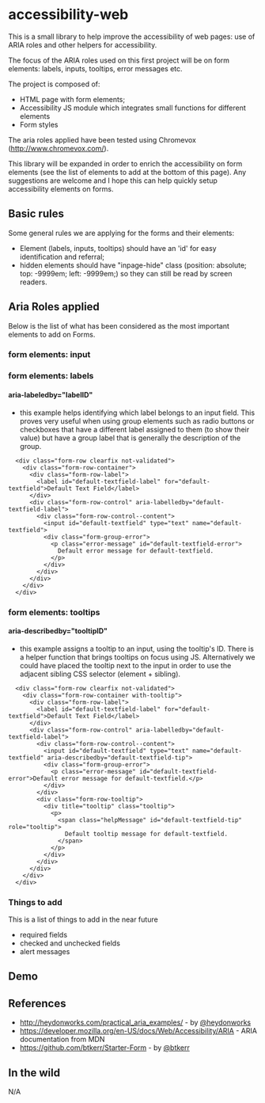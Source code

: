 # accessibility-web
This is a small library to help improve the accessibility of web pages: use of ARIA roles and other helpers for accessibility.

The focus of the ARIA roles used on this first project will be on form elements: labels, inputs, tooltips, error messages etc.

The project is composed of:
  - HTML page with form elements;
  - Accessibility JS module which integrates small functions for different elements
  - Form styles 

The aria roles applied have been tested using Chromevox (http://www.chromevox.com/).

This library will be expanded in order to enrich the accessibility on form elements (see the list of elements to add at the bottom of this page). Any suggestions are welcome and I hope this can help quickly setup accessibility elements on forms.


## Basic rules

Some general rules we are applying for the forms and their elements:

  - Element (labels, inputs, tooltips) should have an 'id' for easy identification and referral;
  - hidden elements should have "inpage-hide" class (position: absolute; top: -9999em; left: -9999em;) so they can still be read by screen readers.


## Aria Roles applied

Below is the list of what has been considered as the most important elements to add on Forms.

### form elements: input

### form elements: labels

#### aria-labeledby="labelID"
 - this example helps identifying which label belongs to an input field. This proves very useful when using group elements such as radio buttons or checkboxes that have a different label assigned to them (to show their value) but have a group label that is generally the description of the group.

```
  <div class="form-row clearfix not-validated">
    <div class="form-row-container">
      <div class="form-row-label">
        <label id="default-textfield-label" for="default-textfield">Default Text Field</label>
      </div>
      <div class="form-row-control" aria-labelledby="default-textfield-label">
        <div class="form-row-control--content">
          <input id="default-textfield" type="text" name="default-textfield">
          <div class="form-group-error">
            <p class="error-message" id="default-textfield-error">
              Default error message for default-textfield.
            </p>
          </div>
        </div>
      </div>
    </div>
  </div>
```

### form elements: tooltips

#### aria-describedby="tooltipID"
 - this example assigns a tooltip to an input, using the tooltip's ID. There is a helper function that brings tooltips on focus using JS. Alternatively we could have placed the tooltip next to the input in order to use the adjacent sibling CSS selector (element + sibling).

```  
  <div class="form-row clearfix not-validated">
    <div class="form-row-container with-tooltip">
      <div class="form-row-label">
        <label id="default-textfield-label" for="default-textfield">Default Text Field</label>
      </div>
      <div class="form-row-control" aria-labelledby="default-textfield-label">
        <div class="form-row-control--content">
          <input id="default-textfield" type="text" name="default-textfield" aria-describedby="default-textfield-tip">
          <div class="form-group-error">
            <p class="error-message" id="default-textfield-error">Default error message for default-textfield.</p>
          </div>
        </div>
        <div class="form-row-tooltip">
          <div title="tooltip" class="tooltip">
            <p>
              <span class="helpMessage" id="default-textfield-tip" role="tooltip">
                Default tooltip message for default-textfield.                
              </span>
            </p>
          </div>
        </div>
      </div>
    </div>
  </div>
```

### Things to add

This is a list of things to add in the near future
 - required fields
 - checked and unchecked fields
 - alert messages


## Demo


## References

  - http://heydonworks.com/practical_aria_examples/ - by [@heydonworks](https://twitter.com/heydonworks)
  - https://developer.mozilla.org/en-US/docs/Web/Accessibility/ARIA - ARIA documentation from MDN
  - https://github.com/btkerr/Starter-Form - by [@btkerr](https://github.com/btkerr) 


## In the wild

N/A
